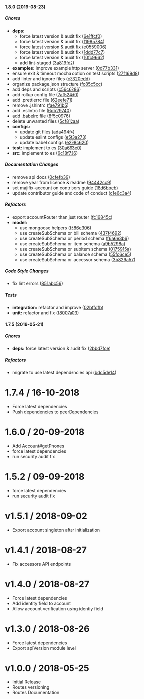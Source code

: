 #### 1.8.0 (2019-08-23)

##### Chores

* **deps:**
  *  force latest version & audit fix ([6e1ffcf0](https://github.com/CodeTanzania/majifix-account/commit/6e1ffcf0f13e41b70fcacc5bf0c1a88aea535439))
  *  force latest version & audit fix ([f1985784](https://github.com/CodeTanzania/majifix-account/commit/f198578404931b7b353f3296df5e103de2e644ce))
  *  force latest version & audit fix ([e0559006](https://github.com/CodeTanzania/majifix-account/commit/e0559006e4dcab04f387b82dbf75cf48a714995b))
  *  force latest version & audit fix ([1ddd77c7](https://github.com/CodeTanzania/majifix-account/commit/1ddd77c79f8eb2fc75d09dfb7a78a46faccb3f61))
  *  force latest version & audit fix ([10fc9662](https://github.com/CodeTanzania/majifix-account/commit/10fc966233c071e6971fae1c9cdbb0bc253d27bb))
  *  add lint-staged ([3a819fd2](https://github.com/CodeTanzania/majifix-account/commit/3a819fd2582ce52575a28a66790212165bc969b1))
* **examples:**  improve example http server ([0d77b331](https://github.com/CodeTanzania/majifix-account/commit/0d77b331d4d8d1aec266bc2382a5fb9a7cdaeadf))
*  ensure exit & timeout mocha option on test scripts ([27f169d8](https://github.com/CodeTanzania/majifix-account/commit/27f169d808212a23f18f6bf3621520a8a9f88039))
*  add linter and ignore files ([c3320edd](https://github.com/CodeTanzania/majifix-account/commit/c3320edd7bf8d216c48a8f384b95707c1993d24c))
*  organize package.json structure ([fc85c5cc](https://github.com/CodeTanzania/majifix-account/commit/fc85c5ccd5258b6621b60754888d43cef72b3d21))
*  add deps and scripts ([c56c6286](https://github.com/CodeTanzania/majifix-account/commit/c56c6286870d4cae53097ebb2fdcf6f1f6639982))
*  add rollup config file ([7af524d0](https://github.com/CodeTanzania/majifix-account/commit/7af524d04f6a0fe8126cd697bb25f4a7162fae0b))
*  add .prettierrc file ([62eefe71](https://github.com/CodeTanzania/majifix-account/commit/62eefe71c3a8dabda4635e3b5078aa32503e3e45))
*  remove .jshintrc ([fae791b5](https://github.com/CodeTanzania/majifix-account/commit/fae791b51b47ae69b5a0d402b4a5e75bca8061a0))
*  add .eslintrc file ([6db29740](https://github.com/CodeTanzania/majifix-account/commit/6db297408f660dff0ab14ae4baace32a829f9cc7))
*  add .babelrc file ([8f5c0976](https://github.com/CodeTanzania/majifix-account/commit/8f5c09769a9caa822064d3bbf9eae9a054287b55))
*  delete unwanted files ([5cf812aa](https://github.com/CodeTanzania/majifix-account/commit/5cf812aaee28833722dc8a0019daa70f510dff95))
* **configs:**
  *  update git files ([ada494f4](https://github.com/CodeTanzania/majifix-account/commit/ada494f4f969f16c3cd33b0535c038f5d5f54204))
  *  update eslint configs ([e5f3a273](https://github.com/CodeTanzania/majifix-account/commit/e5f3a273af1f6022771e7d9f0053b1815108acfa))
  *  update babel configs ([e298c620](https://github.com/CodeTanzania/majifix-account/commit/e298c620e1bdc015961522dcae1c0c80a390ba35))
* **test:**  implement to es ([30a693e0](https://github.com/CodeTanzania/majifix-account/commit/30a693e0480bed0cc53d38d4a9eb45edf2b6ef31))
* **src:**  implement to es ([6c18f726](https://github.com/CodeTanzania/majifix-account/commit/6c18f726c3084c59239435831123bfb498853b4d))

##### Documentation Changes

*  remove api docs ([0cfefb39](https://github.com/CodeTanzania/majifix-account/commit/0cfefb39db31456ae22a4d3a1cf1ae11223e2e05))
*  remove year from licence & readme ([94442cc9](https://github.com/CodeTanzania/majifix-account/commit/94442cc98bf32fa55ba61256108a5fdc475ca2e5))
*  set majifix-account on contribors guide ([18d6bbeb](https://github.com/CodeTanzania/majifix-account/commit/18d6bbebfef9cde030c70f53618d9071ba9fcc18))
*  update contributor guide and code of conduct ([c1e6c3a4](https://github.com/CodeTanzania/majifix-account/commit/c1e6c3a45323c98b343a8d0b2c0a9f8114ef0764))

##### Refactors

*  export accountRouter than just router ([fc16845c](https://github.com/CodeTanzania/majifix-account/commit/fc16845c82cc6894011cdd7a81e6956a485730ca))
* **model:**
  *  use mongoose helpers ([f586e306](https://github.com/CodeTanzania/majifix-account/commit/f586e3069416ea4d5482c2307e79919b10b11d43))
  *  use createSubSchema on bill schema ([437f4692](https://github.com/CodeTanzania/majifix-account/commit/437f46926a7682dff5ddffbb7912ea287e8ac3d2))
  *  use createSubSchema on period schema ([f6a6e3b6](https://github.com/CodeTanzania/majifix-account/commit/f6a6e3b63b9849db9438f34c248837351fb66de4))
  *  use createSubSchema on item schema ([a9b5298a](https://github.com/CodeTanzania/majifix-account/commit/a9b5298aabb54664f4aa0a46dbe64b8917433aee))
  *  use createSubSchema on subitem schema ([0175915a](https://github.com/CodeTanzania/majifix-account/commit/0175915afa99d612f829e5ea9e90c1ee365688ba))
  *  use createSubSchema on balance schema ([55fc6ce5](https://github.com/CodeTanzania/majifix-account/commit/55fc6ce5d06805780164974c6a91c4089c4ce02d))
  *  use createSubSchema on accessor schema ([3b829a57](https://github.com/CodeTanzania/majifix-account/commit/3b829a57c2d31698e2ba4ed603e9aebd7d807291))

##### Code Style Changes

*  fix lint errors ([851abc56](https://github.com/CodeTanzania/majifix-account/commit/851abc5626c3906e847a389a084704ec328d8bcc))

##### Tests

* **integration:**  refactor and improve ([02bffdfb](https://github.com/CodeTanzania/majifix-account/commit/02bffdfb75ed172dfb7477f7ad9c2f9005a237d3))
* **unit:**  refactor and fix ([f8007a03](https://github.com/CodeTanzania/majifix-account/commit/f8007a03a4c76fc4250e0b80b2d69c84cefcb25b))

#### 1.7.5 (2019-05-21)

##### Chores

* **deps:**  force latest version & audit fix ([2bbd7fce](https://github.com/CodeTanzania/majifix-account/commit/2bbd7fce2ade49b738a46503d202a798391b45fe))

##### Refactors

*  migrate to use latest dependencies api ([bdc5de14](https://github.com/CodeTanzania/majifix-account/commit/bdc5de14f717b6adda76f742a930b0ded542050d))

# 1.7.4 / 16-10-2018
- Force latest dependencies
- Push dependencies to peerDependencies

# 1.6.0 / 20-09-2018
- Add Account#getPhones
- force latest dependencies
- run security audit fix

# 1.5.2 / 09-09-2018
- force latest dependencies
- run security audit fix

# v1.5.1 / 2018-09-02
- Export account singleton after initialization

# v1.4.1 / 2018-08-27
- Fix accessors API endpoints 

# v1.4.0 / 2018-08-27
- Force latest dependencies
- Add identity field to account
- Allow account verification using identiy field

# v1.3.0 / 2018-08-26
- Force latest dependencies
- Export apiVersion module level

# v1.0.0 / 2018-05-25

- Initial Release
- Routes versioning
- Routes Documentation
